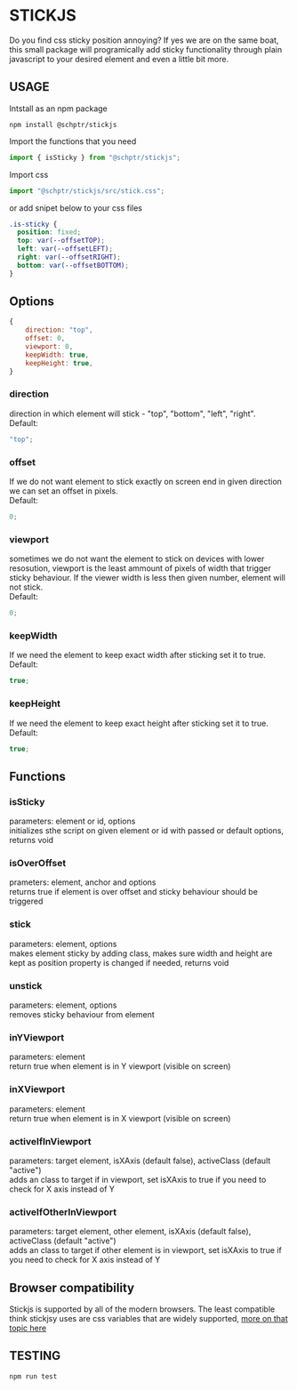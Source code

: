 # STICKJS

Do you find css sticky position annoying? If yes we are on the same boat, this small package will programically add sticky functionality through plain javascript to your desired element and even a little bit more.

## USAGE

Intstall as an npm package

```shell
npm install @schptr/stickjs
```

Import the functions that you need

```js
import { isSticky } from "@schptr/stickjs";
```

Import css

```js
import "@schptr/stickjs/src/stick.css";
```

or add snipet below to your css files

```css
.is-sticky {
  position: fixed;
  top: var(--offsetTOP);
  left: var(--offsetLEFT);
  right: var(--offsetRIGHT);
  bottom: var(--offsetBOTTOM);
}
```

## Options

```js
{
    direction: "top",
    offset: 0,
    viewport: 0,
    keepWidth: true,
    keepHeight: true,
}
```

### direction

direction in which element will stick - "top", "bottom", "left", "right".  
Default:

```js
"top";
```

### offset

If we do not want element to stick exactly on screen end in given direction we can set an offset in pixels.  
Default:

```js
0;
```

### viewport

sometimes we do not want the element to stick on devices with lower resosution, viewport is the least ammount of pixels of width that trigger sticky behaviour. If the viewer width is less then given number, element will not stick.  
Default:

```js
0;
```

### keepWidth

If we need the element to keep exact width after sticking set it to true.  
Default:

```js
true;
```

### keepHeight

If we need the element to keep exact height after sticking set it to true.  
Default:

```js
true;
```

## Functions

### isSticky

parameters: element or id, options  
initializes sthe script on given element or id with passed or default options, returns void

### isOverOffset

prameters: element, anchor and options  
returns true if element is over offset and sticky behaviour should be triggered

### stick

parameters: element, options  
makes element sticky by adding class, makes sure width and height are kept as position property is changed if needed, returns void

### unstick

parameters: element, options  
removes sticky behaviour from element

### inYViewport
parameters: element  
return true when element is in Y viewport (visible on screen)

### inXViewport
parameters: element  
return true when element is in X viewport (visible on screen)

### activeIfInViewport
parameters: target element, isXAxis (default false), activeClass (default "active")  
adds an class to target if in viewport, set isXAxis to true if you need to check for X axis instead of Y

### activeIfOtherInViewport
parameters: target element, other element, isXAxis (default false), activeClass (default "active")  
adds an class to target if other element is in viewport, set isXAxis to true if you need to check for X axis instead of Y


## Browser compatibility

Stickjs is supported by all of the modern browsers. The least compatible think stickjsy uses are css variables that are widely supported, [more on that topic here](https://caniuse.com/css-variables)

## TESTING

```console
npm run test
```
